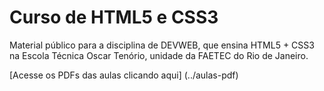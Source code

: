 # Curso de HTML5 e CSS3

Material público para a disciplina de DEVWEB, que ensina HTML5 + CSS3 na Escola Técnica Oscar Tenório, unidade da FAETEC do Rio de Janeiro.

[Acesse os PDFs das aulas clicando aqui] (../aulas-pdf)
